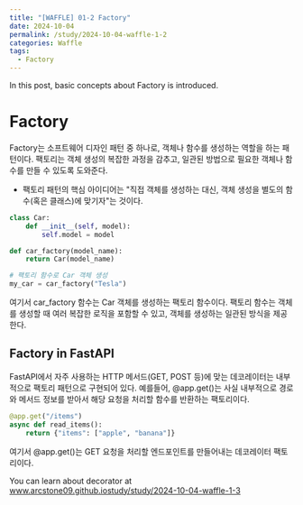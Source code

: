 ```yaml
---
title: "[WAFFLE] 01-2 Factory"
date: 2024-10-04
permalink: /study/2024-10-04-waffle-1-2
categories: Waffle
tags:
  - Factory
---
```


In this post, basic concepts about Factory is introduced. 

# Factory
Factory는 소프트웨어 디자인 패턴 중 하나로, 객체나 함수를 생성하는 역할을 하는 패턴이다. 팩토리는 객체 생성의 복잡한 과정을 감추고, 일관된 방법으로 필요한 객체나 함수를 만들 수 있도록 도와준다.
- 팩토리 패턴의 핵심 아이디어는 "직접 객체를 생성하는 대신, 객체 생성을 별도의 함수(혹은 클래스)에 맞기자"는 것이다.

```python
class Car:
    def __init__(self, model):
        self.model = model

def car_factory(model_name):
    return Car(model_name)

# 팩토리 함수로 Car 객체 생성
my_car = car_factory("Tesla")
```

여기서 car_factory 함수는 Car 객체를 생성하는 팩토리 함수이다. 팩토리 함수는 객체를 생성할 때 여러 복잡한 로직을 포함할 수 있고, 객체를 생성하는 일관된 방식을 제공한다.

## Factory in FastAPI
FastAPI에서 자주 사용하는 HTTP 메서드(GET, POST 등)에 맞는 데코레이터는 내부적으로 팩토리 패턴으로 구현되어 있다. 예를들어, @app.get()는 사실 내부적으로 경로와 메서드 정보를 받아서 해당 요청을 처리할 함수를 반환하는 팩토리이다.

```python
@app.get("/items")
async def read_items():
    return {"items": ["apple", "banana"]}
```

여기서 @app.get()는 GET 요청을 처리할 엔드포인트를 만들어내는 데코레이터 팩토리이다.

You can learn about decorator at www.arcstone09.github.iostudy/study/2024-10-04-waffle-1-3